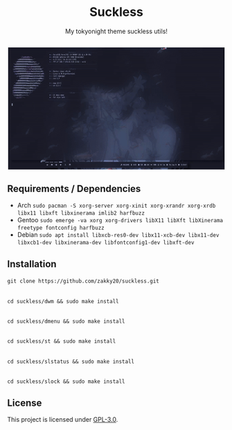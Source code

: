 <h1 align="center">Suckless</h1>
<p align="center">My tokyonight theme suckless utils!</p>

##
<p align="center">
<img src="./preview.gif" alt="Video Preview" width="500px">
</p>

## Requirements / Dependencies
* Arch
`sudo pacman -S xorg-server xorg-xinit xorg-xrandr xorg-xrdb libx11 libxft libxinerama imlib2 harfbuzz`
* Gentoo
`sudo emerge -va xorg xorg-drivers libX11 libXft libXinerama freetype fontconfig harfbuzz`
* Debian
`sudo apt install libxcb-res0-dev libx11-xcb-dev libx11-dev libxcb1-dev libxinerama-dev libfontconfig1-dev libxft-dev`
##

## Installation
`git clone https://github.com/zakky20/suckless.git`
##
`cd suckless/dwm && sudo make install`
##
`cd suckless/dmenu && sudo make install`
##
`cd suckless/st && sudo make install`
##
`cd suckless/slstatus && sudo make install`
##
`cd suckless/slock && sudo make install`
##

## License
This project is licensed under [GPL-3.0](https://raw.githubusercontent.com/Illumina/licenses/master/gpl-3.0.txt).
